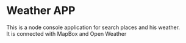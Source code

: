 # Weather APP
This is a node console application for search places and his weather. \
It is connected with MapBox and Open Weather